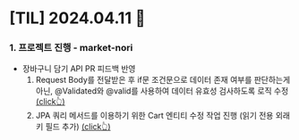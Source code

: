 # [TIL] 2024.04.11 📘

### 1. 프로젝트 진행 - market-nori
- 장바구니 담기 API PR 피드백 반영  
  1. Request Body를 전달받은 후 if문 조건문으로 데이터 존재 여부를 판단하는게 아닌, @Validated와 @valid를 사용하여 데이터 유효성 검사하도록 로직 수정 [(click👆)](https://github.com/f-lab-edu/market-nori/pull/39#discussion_r1554836772)
  2. JPA 쿼리 메서드를 이용하기 위한 Cart 엔티티 수정 작업 진행 (읽기 전용 외래키 필드 추가) [(click👆)](https://github.com/f-lab-edu/market-nori/pull/39#discussion_r1554837226)
